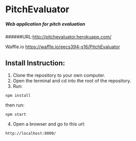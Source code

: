 # PitchEvaluator

##### Web application for pitch evaluation
######URL:http://pitchevaluator.herokuapp.com/

Waffle.io
https://waffle.io/eecs394-s16/PitchEvaluator



Install Instruction:
--------------------

1. Clone the repository to your own computer.
2. Open the terminal and cd into the root of the repository.
3. Run:
  ```
  npm install
  ```
   then run:
  ```
  npm start
  ```
4. Open a browser and go to this url:
```
http://localhost:8000/
```

